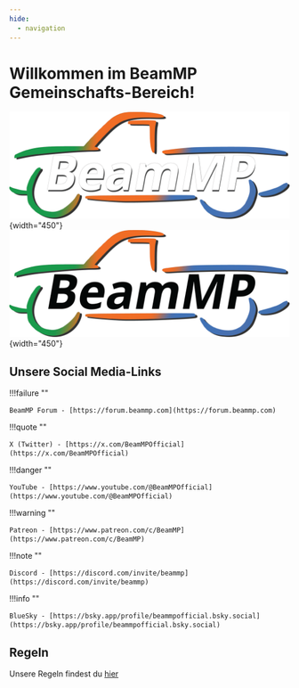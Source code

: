 ```yaml
---
hide:
  - navigation
---
```


# Willkommen im BeamMP Gemeinschafts-Bereich!

![BeamMP mehrfarbig-weiß](../../assets/content/BeamMP-Multi-WhtLtr-crop.png#only-dark){width="450"} ![BeamMP mehrfarbig-schwarz](../../assets/content/BeamMP-Multi-BlkLtr-crop.png#only-light){width="450"}

## Unsere Social Media-Links

!!!failure ""

```
BeamMP Forum - [https://forum.beammp.com](https://forum.beammp.com)
```

!!!quote ""

```
X (Twitter) - [https://x.com/BeamMPOfficial](https://x.com/BeamMPOfficial)
```

!!!danger ""

```
YouTube - [https://www.youtube.com/@BeamMPOfficial](https://www.youtube.com/@BeamMPOfficial)
```

!!!warning ""

```
Patreon - [https://www.patreon.com/c/BeamMP](https://www.patreon.com/c/BeamMP)
```

!!!note ""

```
Discord - [https://discord.com/invite/beammp](https://discord.com/invite/beammp)
```

!!!info ""

```
BlueSky - [https://bsky.app/profile/beammpofficial.bsky.social](https://bsky.app/profile/beammpofficial.bsky.social)
```

## Regeln

Unsere Regeln findest du [hier](rules.md)
